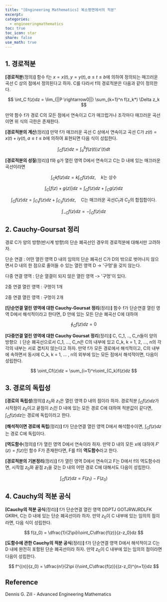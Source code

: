 ```yaml
---
title: "[Engineering Mathematics] 복소평면에서의 적분"
excerpt:
categories:
  - engineeringmathematics
toc: true
toc_icon: star
share: false
use_math: true
---
```

## 1. 경로적분

**[경로적분**(정의)**]**
함수 f는 $x = x(t), y = y(t), a \leq t \leq b$에 의하여 정의되는 매끄러운 곡선 C 상의 점에서 정의된다고 하자. C를 다라서 f의 경로적분은 다음과 같이 정의한다.

$$
\int_C f(z)dz = \lim_{||P \rightarrow0||} \sum_{k=1}^n f(z_k*) \Delta z_k
$$

만약 함수 f가 경로 C의 모든 점에서 연속이고 C가 매끄럽거나 조각마다 매끄러운 곡선이면 위 식의 극한은 존재한다.

**[경로적분의 계산**(정리)**]**
만약 f가 매끄러운 곡선 C 상에서 연속이고 곡선 C가 $z(t) = x(t) + iy(t), a \leq t \leq b$에 의하여 표현되면 다음 식이 성립한다.

$$
\int_C f(z) dz = \int_a^b f(z(t))z'(t)dt
$$

**[경로적분의 성질**(정리)**]**
f와 g가 열린 영역 D에서 연속이고 C는 D 내에 있는 매끄러운 곡선이라면

$$
\int_C kf(z) dz = k\int_C f(z) dz, \quad k \text{는 상수}
$$

$$
\int_C [f(z) + g(z)]dz = \int_C f(z) dz + \int_C g(z) dz
$$

$$
\int_C  f(z) dz = \int_{C_1} f(z) dz + \int_{C_2} f(z) dz, \quad \text{C는 매끄러운 곡선} C_1 \text{과}\; C_2 \text{의 합집합이다.}
$$

$$
\int_{-C} f(z) dz = -\int_C f(z) dz
$$

## 2. Cauchy-Goursat 정리

경로 C가 양의 방향(반시계 방향)의 단순 폐곡선인 경우의 경로적분에 대해서만 고려하자.

단순 연결 : 어떤 열린 영역 D 내의 임의의 단순 폐곡선 C가 D의 밖으로 벗어나지 않으면서 D 내의 한 점으로 줄어들 수 있는 열린 영역 D -> '구멍'을 갖지 않는다.

다중 연결 영역 : 단순 열결이 되지 않은 열린 영역 -> '구멍'이 있다.

2중 연결 열린 영역 : 구멍이 1개

2중 연결 열린 영역 : 구멍이 2개

**[단순연결 열린 영역에 대한 Cauchy-Goursat 정리**(정리)**]**
함수 f가 단순연결 열린 영역 D에서 해석적이라고 한다면, D 안에 있는 모든 단순 폐곡선 C에 대하여

$$
\oint_C f(z)dz = 0
$$

**[다중연결 열린 영역에 대한 Cauchy Goursat 정리**(정리)**]**
C, C_1, .., C_n들이 양의 방향으 ㅣ단순 폐곡선으로서 C_1, ..., C_n은 C의 내부에 있고 C_k, k = 1, 2, ..., n의 각각의 내부는 서로 겹치지 않는다고 하자. 만약 f가 모든 경로에서 해석적이고, C의 내부에 속하면서 동시에 C_k, k = 1, ... , n의 외부에 있는 모든 점에서 해석적이면, 다음이 성립한다.

$$
\oint_Cf(z)dz = \sum_{i=1}^n\oint_{C_k}f(z)dz
$$

## 3. 경로의 독립성

**[경로의 독립성**(정의)**]**
$z_0$와 $z_1$은 열린 영역 D 내의 점이라 하자. 경로적분 $\int_Cf(z)dz$가 시작점이 $z_0$이고 끝점이 $z_1$인 D 내에 있는 모든 경로 C에 대하여 적분값이 같다면, $\int_Cf(z)dz$는 경로에 독립이라고 한다.

**[해석적이면 경로에 독립**(정리)**]**
f가 단순연결 열린 영역 D에서 해석함수이면, $\int_Cf(z)dz$는 경로 C에 독립이다.

**[역도함수**(정의)**]**
f가 열린 영역 D에서 연속이라 하자. 만약 D 내의 모든 x에 대하여 $F'(z) = f(z)$인 함수 F가 존재한다면, F를 f의 **역도함수**라고 한다.

**[경로적분의 기본정리**(정리)**]**
f가 열린 영역 D에서 연속이고 F는 D에서 f의 역도함수라면, 시작점 $z_0$와 끝점 $z_1$을 갖는 D 내의 어떤 경로 C에 대해서도 다음이 성립한다.

$$
\int_Cf(z)dz = F(z_1) - F(z_0)
$$

## 4. Cauchy의 적분 공식

**[Cauchy의 적분 공식**(정리)**]**
f가 단순연결 열린 영역 DDPTJ GOTJRWJRDLFK GKRH, C는 D 내에 있는 단순 폐곡선이라 하자. 만약 $z_0$이 C 내부에 있는 임의의 점이라면, 다음 식이 성립한다.

$$
f(z_0) = \dfrac{1}{2\pi}i\oint_C\dfrac{f(z)}{z-z_0}dz
$$

**[도함수에 관한 Cauchy의 적분 공식**(정리)**]**
f가 단순연결 영역 D에서 해석적이고 C는 D 내에 완전히 포함된 단순 폐곡선이라 하자. 만약 $z_0$이 C 내부에 있는 임의의 점이라면 다음이 성립한다.

$$
f^{(n)}(z_0) = \dfrac{n!}{2\pi i}\oint_C\dfrac{f(z)}{(z-z_0)^{n+1}}dz
$$

## Reference

Dennis G. Zill - Advanced Engineering Mathematics
